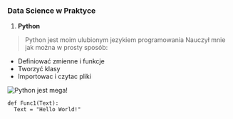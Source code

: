 


### Data Science w Praktyce
1. **Python**
  >Python jest moim ulubionym jezykiem programowania
   Nauczył mnie jak można w prosty sposób:
   * Definiować zmienne i funkcje
   * Tworzyć klasy 
   * Importowac i czytac pliki
   
  ![_Python  jest mega!_](https://gallery.dpcdn.pl/imgc/UGC/71604/g_-_-x-_-_-_x20160928141043_0.png)
  
    def Func1(Text):
      Text = "Hello World!"
      
